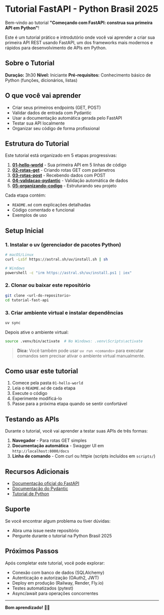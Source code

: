 # Tutorial FastAPI - Python Brasil 2025

Bem-vindo ao tutorial **"Começando com FastAPI: construa sua primeira API em Python"**!

Este é um tutorial prático e introdutório onde você vai aprender a criar sua primeira API REST usando FastAPI, um dos frameworks mais modernos e rápidos para desenvolvimento de APIs em Python.

## Sobre o Tutorial

**Duração:** 3h30
**Nível:** Iniciante
**Pré-requisitos:** Conhecimento básico de Python (funções, dicionários, listas)

## O que você vai aprender

- Criar seus primeiros endpoints (GET, POST)
- Validar dados de entrada com Pydantic
- Usar a documentação automática gerada pelo FastAPI
- Testar sua API localmente
- Organizar seu código de forma profissional

## Estrutura do Tutorial

Este tutorial está organizado em 5 etapas progressivas:

1. **[01-hello-world](./01-hello-world/)** - Sua primeira API em 5 linhas de código
2. **[02-rotas-get](./02-rotas-get/)** - Criando rotas GET com parâmetros
3. **[03-rotas-post](./03-rotas-post/)** - Recebendo dados com POST
4. **[04-validacao-pydantic](./04-validacao-pydantic/)** - Validação automática de dados
5. **[05-organizando-codigo](./05-organizando-codigo/)** - Estruturando seu projeto

Cada etapa contém:
- `README.md` com explicações detalhadas
- Código comentado e funcional
- Exemplos de uso

## Setup Inicial

### 1. Instalar o uv (gerenciador de pacotes Python)

```bash
# macOS/Linux
curl -LsSf https://astral.sh/uv/install.sh | sh

# Windows
powershell -c "irm https://astral.sh/uv/install.ps1 | iex"
```

### 2. Clonar ou baixar este repositório

```bash
git clone <url-do-repositorio>
cd tutorial-fast-api
```

### 3. Criar ambiente virtual e instalar dependências

```bash
uv sync
```

Depois ative o ambiente virtual:
```bash
source .venv/bin/activate  # No Windows: .venv\Scripts\activate
```

> **Dica:** Você também pode usar `uv run <comando>` para executar comandos sem precisar ativar o ambiente virtual manualmente.

## Como usar este tutorial

1. Comece pela pasta `01-hello-world`
2. Leia o `README.md` de cada etapa
3. Execute o código
4. Experimente modificá-lo
5. Passe para a próxima etapa quando se sentir confortável

## Testando as APIs

Durante o tutorial, você vai aprender a testar suas APIs de três formas:

1. **Navegador** - Para rotas GET simples
2. **Documentação automática** - Swagger UI em `http://localhost:8000/docs`
3. **Linha de comando** - Com curl ou httpie (scripts incluídos em `scripts/`)

## Recursos Adicionais

- [Documentação oficial do FastAPI](https://fastapi.tiangolo.com)
- [Documentação do Pydantic](https://docs.pydantic.dev)
- [Tutorial de Python](https://docs.python.org/pt-br/3/tutorial/)

## Suporte

Se você encontrar algum problema ou tiver dúvidas:
- Abra uma issue neste repositório
- Pergunte durante o tutorial na Python Brasil 2025

## Próximos Passos

Após completar este tutorial, você pode explorar:
- Conexão com banco de dados (SQLAlchemy)
- Autenticação e autorização (OAuth2, JWT)
- Deploy em produção (Railway, Render, Fly.io)
- Testes automatizados (pytest)
- Async/await para operações concorrentes

---

**Bom aprendizado!** 🚀🐍
